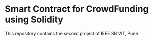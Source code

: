 # Smart Contract for CrowdFunding using Solidity
This repository contains the second project of IEEE SB VIT, Pune
